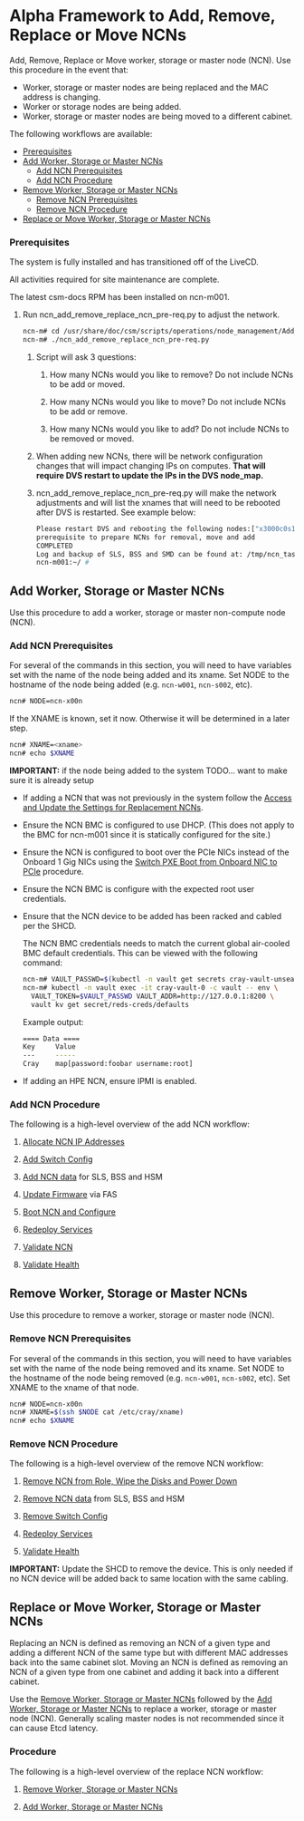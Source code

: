 # Alpha Framework to Add, Remove, Replace or Move NCNs

Add, Remove, Replace or Move worker, storage or master node (NCN). Use this procedure in the event that:

- Worker, storage or master nodes are being replaced and the MAC address is changing.
- Worker or storage nodes are being added.
- Worker, storage or master nodes are being moved to a different cabinet.

The following workflows are available:

- [Prerequisites](#prerequisites)
- [Add Worker, Storage or Master NCNs](#add-worker-storage-master)
   - [Add NCN Prerequisites](#add-ncn-prerequisites)
   - [Add NCN Procedure](#add-ncn-procedure)
- [Remove Worker, Storage or Master NCNs](#remove-worker-storage-master)
   - [Remove NCN Prerequisites](#remove-ncn-prerequisites)
   - [Remove NCN Procedure](#remove-ncn-procedure)
- [Replace or Move Worker, Storage or Master NCNs](#replace-worker-storage-master)

<a name="prerequisites"></a>
### Prerequisites

The system is fully installed and has transitioned off of the LiveCD.

All activities required for site maintenance are complete.

The latest csm-docs RPM has been installed on ncn-m001.

1. Run ncn_add_remove_replace_ncn_pre-req.py to adjust the network.

   ```bash
   ncn-m# cd /usr/share/doc/csm/scripts/operations/node_management/Add_Remove_Replace_NCNs/
   ncn-m# ./ncn_add_remove_replace_ncn_pre-req.py 
   ```

   1. Script will ask 3 questions:

      1. How many NCNs would you like to remove?  Do not include NCNs to be add or moved.

      2. How many NCNs would you like to move? Do not include NCNs to be add or remove.

      3. How many NCNs would you like to add? Do not include NCNs to be removed or moved.

   2. When adding new NCNs, there will be network configuration changes that will impact changing IPs on computes. __**That will require DVS restart to update the IPs in the DVS node_map.**__

   3. ncn_add_remove_replace_ncn_pre-req.py will make the network adjustments and will list the xnames that will need to be rebooted after DVS is restarted. See example below:

      ```bash
      Please restart DVS and rebooting the following nodes:["x3000c0s1b0n0", "x3000c0s19b3", "x3000c0s19b1n0", "x3000c0s19b3n0"]
      prerequisite to prepare NCNs for removal, move and add
      COMPLETED
      Log and backup of SLS, BSS and SMD can be found at: /tmp/ncn_task_backups2022-02-25_22-59-06
      ncn-m001:~/ # 
      ```

<a name="add-worker-storage-master"></a>
## Add Worker, Storage or Master NCNs

Use this procedure to add a worker, storage or master non-compute node (NCN).

<a name="add-ncn-prerequisites"></a>
### Add NCN Prerequisites

For several of the commands in this section, you will need to have variables set with the name of the node being added and its xname.
Set NODE to the hostname of the node being added (e.g. `ncn-w001`, `ncn-s002`, etc).

```bash
ncn# NODE=ncn-x00n
```

If the XNAME is known, set it now. Otherwise it will be determined in a later step.

```bash
ncn# XNAME=<xname>
ncn# echo $XNAME
```

**IMPORTANT:** if the node being added to the system TODO... want to make sure it is already setup
* If adding a NCN that was not previously in the system follow the [Access and Update the Settings for Replacement NCNs](Access_and_Update_the_Settings_for_Replacement_NCNs.md).
* Ensure the NCN BMC is configured to use DHCP. (This does not apply to the BMC for ncn-m001 since it is statically configured for the site.)
* Ensure the NCN is configured to boot over the PCIe NICs instead of the Onboard 1 Gig NICs using the [Switch PXE Boot from Onboard NIC to PCIe](../../instal/../install/switch_pxe_boot_from_onboard_nic_to_pcie.md) procedure.
* Ensure the NCN BMC is configure with the expected root user credentials.
* Ensure that the NCN device to be added has been racked and cabled per the SHCD.
   
   The NCN BMC credentials needs to match the current global air-cooled BMC default credentials. This can be viewed with the following command:
    ```bash
    ncn-m# VAULT_PASSWD=$(kubectl -n vault get secrets cray-vault-unseal-keys -o json | jq -r '.data["vault-root"]' |  base64 -d)
    ncn-m# kubectl -n vault exec -it cray-vault-0 -c vault -- env \
      VAULT_TOKEN=$VAULT_PASSWD VAULT_ADDR=http://127.0.0.1:8200 \
      vault kv get secret/reds-creds/defaults
    ```

    Example output:
    ```bash
    ==== Data ====
    Key     Value
    ---     -----
    Cray    map[password:foobar username:root] 
    ```

* If adding an HPE NCN, ensure IPMI is enabled. 

<a name="add-ncn-procedure"></a>
### Add NCN Procedure

The following is a high-level overview of the add NCN workflow:

1. [Allocate NCN IP Addresses](Add_Remove_Replace_NCNs/Allocate_NCN_IP_Addresses.md)

2. [Add Switch Config](Add_Remove_Replace_NCNs/Add_Switch_Config.md)

3. [Add NCN data](Add_Remove_Replace_NCNs/Add_NCN_Data.md) for SLS, BSS and HSM

4. [Update Firmware](Add_Remove_Replace_NCNs/Update_Firmware.md) via FAS

5. [Boot NCN and Configure](Add_Remove_Replace_NCNs/Boot_NCN.md)

6. [Redeploy Services](Add_Remove_Replace_NCNs/Redeploy_Services.md)

7. [Validate NCN](Add_Remove_Replace_NCNs/Validate_NCN.md)

8. [Validate Health](Add_Remove_Replace_NCNs/Validate_Health.md)

<a name="remove-worker-storage-master"></a>
## Remove Worker, Storage or Master NCNs

Use this procedure to remove a worker, storage or master node (NCN).

<a name="remove-ncn-prerequisites"></a>
### Remove NCN Prerequisites

For several of the commands in this section, you will need to have variables set with the name of the node being removed and its xname.
Set NODE to the hostname of the node being removed (e.g. `ncn-w001`, `ncn-s002`, etc).
Set XNAME to the xname of that node.

```bash
ncn# NODE=ncn-x00n
ncn# XNAME=$(ssh $NODE cat /etc/cray/xname)
ncn# echo $XNAME
```
<a name="remove-ncn-procedure"></a>
### Remove NCN Procedure

The following is a high-level overview of the remove NCN workflow:

1. [Remove NCN from Role, Wipe the Disks and Power Down](Add_Remove_Replace_NCNs/Remove_NCN_from_Role.md)

2. [Remove NCN data](Add_Remove_Replace_NCNs/Remove_NCN_Data.md) from SLS, BSS and HSM

3. [Remove Switch Config](Add_Remove_Replace_NCNs/Remove_Switch_Config.md)

4. [Redeploy Services](Add_Remove_Replace_NCNs/Redeploy_Services.md)

5. [Validate Health](Add_Remove_Replace_NCNs/Validate_Health.md)

**IMPORTANT:** Update the SHCD to remove the device. This is only needed if no NCN device will be added back to same location with the same cabling.

<a name="replace-worker-storage-master"></a>
## Replace or Move Worker, Storage or Master NCNs

Replacing an NCN is defined as removing an NCN of a given type and adding a different NCN of the same type but with different MAC addresses back into the same cabinet slot.
Moving an NCN is defined as removing an NCN of a given type from one cabinet and adding it back into a different cabinet.

Use the [Remove Worker, Storage or Master NCNs](#remove-worker-storage-master) followed by the [Add Worker, Storage or Master NCNs](#add-worker-storage-master) to replace a worker, storage or master node (NCN). Generally scaling master nodes is not recommended since it can cause Etcd latency.

### Procedure

The following is a high-level overview of the replace NCN workflow:

1. [Remove Worker, Storage or Master NCNs](#remove-worker-storage-master)

2. [Add Worker, Storage or Master NCNs](#add-worker-storage-master)


